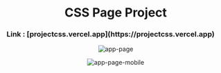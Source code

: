 <h1 align="center">CSS Page Project</h1>

<p align="center">
  <h3>
  Link : [projectcss.vercel.app](https://projectcss.vercel.app)
  </h3>
</p>

<div align="center">

![app-page](https://user-images.githubusercontent.com/55569181/152032655-fed5e5e9-3826-4da8-bdb4-efa66168cff5.png)

![app-page-mobile](https://user-images.githubusercontent.com/55569181/152032661-b2434fe1-177a-4df8-97cd-796c20950762.png)

</div>
